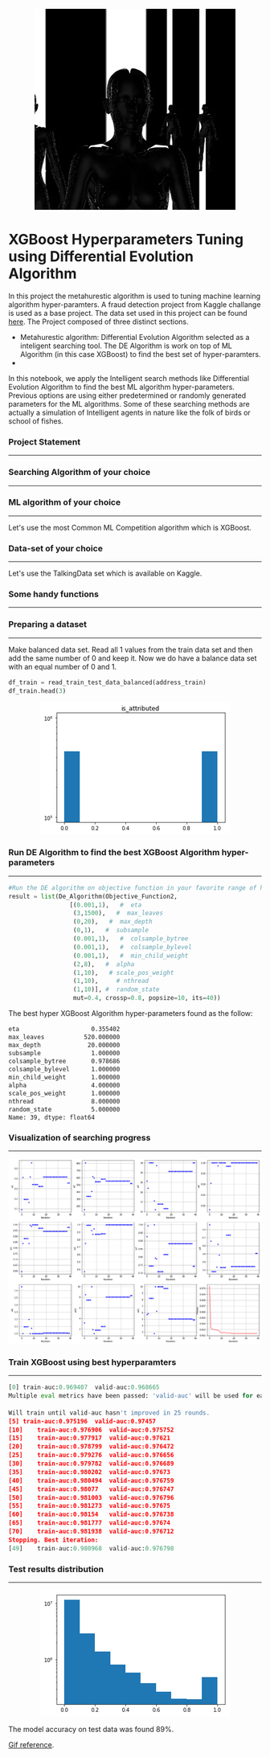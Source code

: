 <p align="center">
  <img width="400" src="assets/download.webp" >
</p>

# XGBoost Hyperparameters Tuning using Differential Evolution Algorithm 


In this project the metahurestic algorithm is used to tuning machine learning algorithm hyper-paramters. 
A fraud detection project from Kaggle challange is used as a base project. The data set used in this project can be found [here](https://www.kaggle.com/c/talkingdata-adtracking-fraud-detection/data).
The Project composed of three distinct sections.
* Metahurestic algorithm: Differential Evolution Algorithm selected as a inteligent searching tool. The DE Algorithm is work on top of ML Algorithm (in this case XGBoost) to find the best set of hyper-paramters.
* 


In this notebook, we apply the Intelligent search methods like Differential Evolution Algorithm to find the best ML algorithm hyper-parameters. Previous options are using either predetermined or randomly generated parameters for the ML algorithms. Some of these searching methods are actually a simulation of Intelligent agents in nature like the folk of birds or school of fishes.


### Project Statement
---

### Searching Algorithm of your choice
---

### ML algorithm of your choice
---
Let's use the most Common ML Competition algorithm which is XGBoost.


### Data-set of your choice
---

Let's use the TalkingData set which is available on Kaggle.

### Some handy functions
---

### Preparing a dataset
---
Make balanced data set. Read all 1 values from the train data set and then add the same number of 0 and keep it. Now we do have a balance data set with an equal number of 0 and 1.

```python
df_train = read_train_test_data_balanced(address_train)
df_train.head(3)
```

<div style="text-align:center"><img src="figures/__results___13_0.png" /></div>

### Run DE Algorithm to find the best XGBoost Algorithm hyper-parameters 
---
```python
#Run the DE algorithm on objective function in your favorite range of hyperparameters.
result = list(De_Algorithm(Objective_Function2,
                 [(0.001,1),   #  eta
                  (3,1500),   #  max_leaves
                  (0,20),   #  max_depth
                  (0,1),   #  subsample
                  (0.001,1),   #  colsample_bytree
                  (0.001,1),   #  colsample_bylevel
                  (0.001,1),   #  min_child_weight
                  (2,8),   #  alpha
                  (1,10),   # scale_pos_weight
                  (1,10),     # nthread
                  (1,10)], #  random_state
                  mut=0.4, crossp=0.8, popsize=10, its=40))
```

The best hyper XGBoost Algorithm hyper-parameters found as the follow:
```
eta                    0.355402
max_leaves           520.000000
max_depth             20.000000
subsample              1.000000
colsample_bytree       0.978686
colsample_bylevel      1.000000
min_child_weight       1.000000
alpha                  4.000000
scale_pos_weight       1.000000
nthread                8.000000
random_state           5.000000
Name: 39, dtype: float64
```

### Visualization of searching progress
---

<div style="text-align:center"><img src="figures/__results___23_0.png" /></div>


### Train XGBoost using best hyperparamters
---
```python
[0]	train-auc:0.969407	valid-auc:0.968665
Multiple eval metrics have been passed: 'valid-auc' will be used for early stopping.

Will train until valid-auc hasn't improved in 25 rounds.
[5]	train-auc:0.975196	valid-auc:0.97457
[10]	train-auc:0.976906	valid-auc:0.975752
[15]	train-auc:0.977917	valid-auc:0.97621
[20]	train-auc:0.978799	valid-auc:0.976472
[25]	train-auc:0.979276	valid-auc:0.976656
[30]	train-auc:0.979782	valid-auc:0.976689
[35]	train-auc:0.980202	valid-auc:0.97673
[40]	train-auc:0.980494	valid-auc:0.976759
[45]	train-auc:0.98077	valid-auc:0.976747
[50]	train-auc:0.981003	valid-auc:0.976796
[55]	train-auc:0.981273	valid-auc:0.97675
[60]	train-auc:0.98154	valid-auc:0.976738
[65]	train-auc:0.981777	valid-auc:0.97674
[70]	train-auc:0.981938	valid-auc:0.976712
Stopping. Best iteration:
[49]	train-auc:0.980968	valid-auc:0.976798

```

### Test results distribution 
---
<div style="text-align:center"><img src="figures/__results___32_1.png" /></div>

The model accuracy on test data was found 89%.



[Gif reference](https://giphy.com/gifs/c4d-human-ai-8hYQgBIIHkCPjRTmai).
